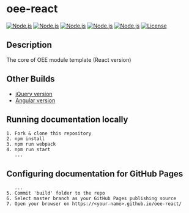 # oee-react

[![Node.js](https://img.shields.io/badge/Node.js-8.7.0-brightgreen.svg)](https://nodejs.org/)
[![Node.js](https://img.shields.io/badge/React.js-16.4.0-blue.svg)](https://reactjs.org/)
[![Node.js](https://img.shields.io/badge/Express.js-4.16.3-blue.svg)](https://expressjs.com)
[![Node.js](https://img.shields.io/badge/Babel.js-ES2015-yellow.svg)](https://babeljs.io)
[![Node.js](https://img.shields.io/badge/webpack.js-4.12.0-blue.svg)](https://webpack.js.org/)
[![License](http://img.shields.io/:license-mit-blue.svg)](http://opensource.org/licenses/MIT)

## Description

The core of OEE module template (React version)

Other Builds
--------
- [jQuery version](https://github.com/seanwu99/oee-jq)
- [Angular version](https://github.com/seanwu99/oee-ng)

Running documentation locally
--------
    1. Fork & clone this repository
    2. npm install
    3. npm run webpack
    4. npm run start
       ...

Configuring documentation for GitHub Pages
--------
       ...
    5. Commit 'build' folder to the repo
    6. Select master branch as your GitHub Pages publishing source
    7. Open your browser on https://<your-name>.github.io/oee-react/

